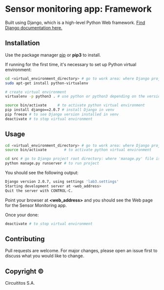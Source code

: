 # Sensor monitoring app: Framework

Built using Django, which is a high-level Python Web framework. [Find Django documentation here.](https://www.djangoproject.com/)

## Installation

Use the package manager [pip](https://pip.pypa.io/en/stable/) or **pip3** to install.

If running for the first time, it's necessary to set up Python virtual environment:

```bash
cd <virtual_environment_directory> # go to work area: where Django project is stored
sudo apt-get install python-virtualenv

# create virtual environment
virtualenv -p python3 . # use python or python3 depending on the version installed

source bin/activate     # to activate python virtual environment
pip install django==2.0.7 # install Django in venv
pip freeze # to see Django version installed in venv 
deactivate # to stop virtual environment
```

## Usage

```bash
cd <virtual_environment_directory> # go to work area: where Django project is stored
source bin/activate        # to activate python virtual environment

cd src # go to Django project root directory: where 'manage.py' file is
python manage.py runserver # to run project 
```
You should see the following output:
```bash
Django version 2.0.7, using settings 'lab3.settings'
Starting development server at <web_address>
Quit the server with CONTROL-C.
```
Point your browser at **<web_address>** and you should see the Web page for the Sensor Monitoring app.

Once your done:
```bash
deactivate # to stop virtual environment
```

## Contributing
Pull requests are welcome. For major changes, please open an issue first to discuss what you would like to change.

## Copyright &copy;
Circuititos S.A.
